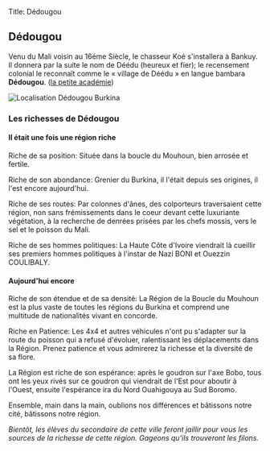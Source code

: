 Title: Dédougou

Dédougou
--------

Venu du Mali voisin au 16éme Siècle, le chasseur Koé s'installera à Bankuy.
Il donnera par la suite le nom de Déédu (heureux et fier); le recensement
colonial le reconnaît comme le  « village de Déédu » en langue bambara
**Dédougou**. ([la petite académie][1])


![Localisation Dédougou Burkina][2]


### Les richesses de Dédougou

#### Il était une fois une région riche

Riche de sa position: Située dans la boucle du Mouhoun, bien arrosée et
fertile.

Riche de son abondance: Grenier du Burkina, il l'était depuis ses origines,
il l'est encore aujourd'hui.

Riche de ses routes: Par colonnes d'ânes, des colporteurs traversaient cette
région, non sans frémissements dans le coeur devant cette luxuriante
végétation, à la recherche de denrées prisées par les chefs mossis, vers le
sel et le poisson du Mali.

Riche de ses hommes politiques: La Haute Côte d'Ivoire viendrait là cueillir
ses premiers hommes politiques à l'instar de Nazi BONI et Ouezzin COULIBALY.


#### Aujourd'hui encore

Riche de son étendue et de sa densité: La Région de la Boucle du Mouhoun est
la plus vaste de toutes les régions du Burkina et comprend une multitude de
nationalités vivant en concorde.

Riche en Patience:
Les 4x4 et autres véhicules n'ont pu s'adapter sur la route du poisson qui a
refusé d'évoluer, ralentissant les déplacements dans la Région. Prenez patience
et vous admirerez la richesse et la diversité de sa flore. 

La Région est riche de son espérance: 
après le goudron sur l'axe Bobo, tous ont les yeux rivés sur ce goudron qui
viendrait de l'Est pour aboutir à l'Ouest,  ensuite l'espérance ira du Nord
Ouahigouya au Sud Boromo. 

Ensemble, main dans la main, oublions nos différences et bâtissons notre cité,
bâtissons notre région.

*Bientôt, les élèves du secondaire de cette ville feront jaillir pour vous les
sources de la richesse de cette région. Gageons qu'ils trouveront les filons.*


  [1]: http://www.petiteacademie.gov.bf/AutreRepere/AutreRepere.asp?CodeAutreRepere=4900
  [2]: /static/data/images/Localisation_DedougouBurkinaAfrique.png
